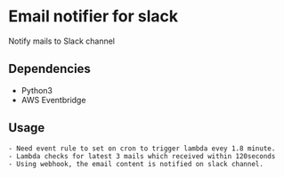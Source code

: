 # Email notifier for slack

Notify mails to Slack channel

## Dependencies

- Python3
- AWS Eventbridge

## Usage

```
- Need event rule to set on cron to trigger lambda evey 1.8 minute.
- Lambda checks for latest 3 mails which received within 120seconds
- Using webhook, the email content is notified on slack channel.
```
